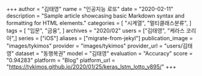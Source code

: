 +++
author = "김태영"
name = "인공지능 로또"
date = "2020-02-11"
description = "Sample article showcasing basic Markdown syntax and formatting for HTML elements."
categories = [
    "시계열",
    "멀티클래스분류",
]
tags = [
    "입문",
    "금융",
]
archives = "2020/02"
users = ["김태영", "케라스 코리아",]
series = ["iOS"]
aliases = ["migrate-from-jekyl"]
publication_image = "images/tykimos"
provider = "images/tykimos"
provider_url = "users/김태영"
dataset = "동행복권"
model = "김태영"
evaluation = "Accuracy"
score = "0.94283"
platform = "Blog"
platform_url = "https://tykimos.github.io/2020/01/25/keras_lstm_lotto_v895/"
+++
